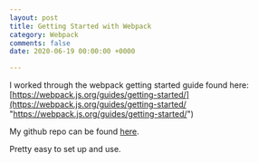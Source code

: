 ```yaml
---
layout: post
title: Getting Started with Webpack
category: Webpack
comments: false
date: 2020-06-19 00:00:00 +0000

---
```

I worked through the webpack getting started guide found here: [https://webpack.js.org/guides/getting-started/](https://webpack.js.org/guides/getting-started/ "https://webpack.js.org/guides/getting-started/")

My github repo can be found [here](https://github.com/leabs/learning-webpack "Webpack repo").

Pretty easy to set up and use.